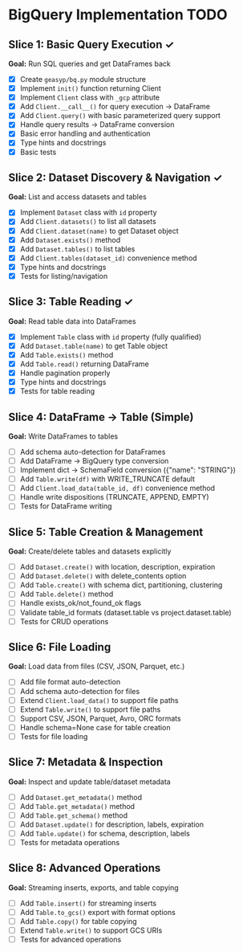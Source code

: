 # BigQuery Implementation TODO

## Slice 1: Basic Query Execution ✓
**Goal:** Run SQL queries and get DataFrames back
- [x] Create `geasyp/bq.py` module structure
- [x] Implement `init()` function returning Client
- [x] Implement `Client` class with `_gcp` attribute
- [x] Add `Client.__call__()` for query execution → DataFrame
- [x] Add `Client.query()` with basic parameterized query support
- [x] Handle query results → DataFrame conversion
- [x] Basic error handling and authentication
- [x] Type hints and docstrings
- [x] Basic tests

## Slice 2: Dataset Discovery & Navigation ✓
**Goal:** List and access datasets and tables
- [x] Implement `Dataset` class with `id` property
- [x] Add `Client.datasets()` to list all datasets
- [x] Add `Client.dataset(name)` to get Dataset object
- [x] Add `Dataset.exists()` method
- [x] Add `Dataset.tables()` to list tables
- [x] Add `Client.tables(dataset_id)` convenience method
- [x] Type hints and docstrings
- [x] Tests for listing/navigation

## Slice 3: Table Reading ✓
**Goal:** Read table data into DataFrames
- [x] Implement `Table` class with `id` property (fully qualified)
- [x] Add `Dataset.table(name)` to get Table object
- [x] Add `Table.exists()` method
- [x] Add `Table.read()` returning DataFrame
- [x] Handle pagination properly
- [x] Type hints and docstrings
- [x] Tests for table reading

## Slice 4: DataFrame → Table (Simple)
**Goal:** Write DataFrames to tables
- [ ] Add schema auto-detection for DataFrames
- [ ] Add DataFrame → BigQuery type conversion
- [ ] Implement dict → SchemaField conversion ({"name": "STRING"})
- [ ] Add `Table.write(df)` with WRITE_TRUNCATE default
- [ ] Add `Client.load_data(table_id, df)` convenience method
- [ ] Handle write dispositions (TRUNCATE, APPEND, EMPTY)
- [ ] Tests for DataFrame writing

## Slice 5: Table Creation & Management
**Goal:** Create/delete tables and datasets explicitly
- [ ] Add `Dataset.create()` with location, description, expiration
- [ ] Add `Dataset.delete()` with delete_contents option
- [ ] Add `Table.create()` with schema dict, partitioning, clustering
- [ ] Add `Table.delete()` method
- [ ] Handle exists_ok/not_found_ok flags
- [ ] Validate table_id formats (dataset.table vs project.dataset.table)
- [ ] Tests for CRUD operations

## Slice 6: File Loading
**Goal:** Load data from files (CSV, JSON, Parquet, etc.)
- [ ] Add file format auto-detection
- [ ] Add schema auto-detection for files
- [ ] Extend `Client.load_data()` to support file paths
- [ ] Extend `Table.write()` to support file paths
- [ ] Support CSV, JSON, Parquet, Avro, ORC formats
- [ ] Handle schema=None case for table creation
- [ ] Tests for file loading

## Slice 7: Metadata & Inspection
**Goal:** Inspect and update table/dataset metadata
- [ ] Add `Dataset.get_metadata()` method
- [ ] Add `Table.get_metadata()` method
- [ ] Add `Table.get_schema()` method
- [ ] Add `Dataset.update()` for description, labels, expiration
- [ ] Add `Table.update()` for schema, description, labels
- [ ] Tests for metadata operations

## Slice 8: Advanced Operations
**Goal:** Streaming inserts, exports, and table copying
- [ ] Add `Table.insert()` for streaming inserts
- [ ] Add `Table.to_gcs()` export with format options
- [ ] Add `Table.copy()` for table copying
- [ ] Extend `Table.write()` to support GCS URIs
- [ ] Tests for advanced operations
